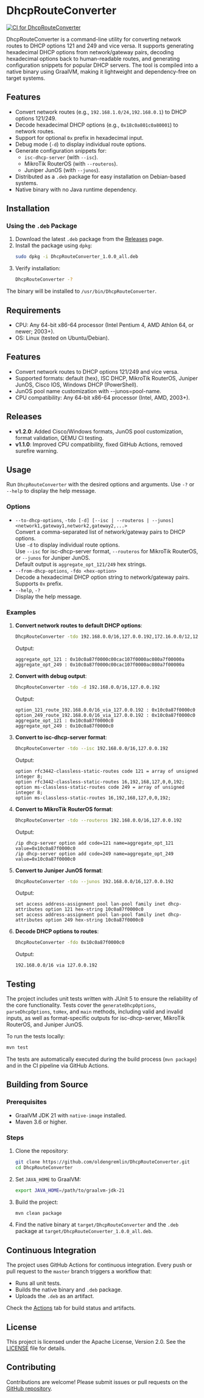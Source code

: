 # DhcpRouteConverter

[![CI for DhcpRouteConverter](https://github.com/oldengremlin/DhcpRouteConverter/actions/workflows/ci.yml/badge.svg)](https://github.com/oldengremlin/DhcpRouteConverter/actions/workflows/ci.yml)

DhcpRouteConverter is a command-line utility for converting network routes to DHCP options 121 and 249 and vice versa. It supports generating hexadecimal DHCP options from network/gateway pairs, decoding hexadecimal options back to human-readable routes, and generating configuration snippets for popular DHCP servers. The tool is compiled into a native binary using GraalVM, making it lightweight and dependency-free on target systems.

## Features

- Convert network routes (e.g., `192.168.1.0/24,192.168.0.1`) to DHCP options 121/249.
- Decode hexadecimal DHCP options (e.g., `0x18c0a801c0a80001`) to network routes.
- Support for optional `0x` prefix in hexadecimal input.
- Debug mode (`-d`) to display individual route options.
- Generate configuration snippets for:
  - `isc-dhcp-server` (with `--isc`).
  - MikroTik RouterOS (with `--routeros`).
  - Juniper JunOS (with `--junos`).
- Distributed as a `.deb` package for easy installation on Debian-based systems.
- Native binary with no Java runtime dependency.

## Installation

### Using the `.deb` Package

1. Download the latest `.deb` package from the [Releases](https://github.com/oldengremlin/DhcpRouteConverter/releases) page.
2. Install the package using `dpkg`:
   ```bash
   sudo dpkg -i DhcpRouteConverter_1.0.0_all.deb
   ```
3. Verify installation:
   ```bash
   DhcpRouteConverter -?
   ```

The binary will be installed to `/usr/bin/DhcpRouteConverter`.

## Requirements
- CPU: Any 64-bit x86-64 processor (Intel Pentium 4, AMD Athlon 64, or newer; 2003+).
- OS: Linux (tested on Ubuntu/Debian).

## Features
- Convert network routes to DHCP options 121/249 and vice versa.
- Supported formats: default (hex), ISC DHCP, MikroTik RouterOS, Juniper JunOS, Cisco IOS, Windows DHCP (PowerShell).
- JunOS pool name customization with --junos=pool-name.
- CPU compatibility: Any 64-bit x86-64 processor (Intel, AMD, 2003+).

## Releases
- **v1.2.0**: Added Cisco/Windows formats, JunOS pool customization, format validation, QEMU CI testing.
- **v1.1.0**: Improved CPU compatibility, fixed GitHub Actions, removed surefire warning.

## Usage

Run `DhcpRouteConverter` with the desired options and arguments. Use `-?` or `--help` to display the help message.

### Options

- `--to-dhcp-options`, `-tdo [-d] [--isc | --routeros | --junos] <network1,gateway1,network2,gateway2,...>`  
  Convert a comma-separated list of network/gateway pairs to DHCP options.  
  Use `-d` to display individual route options.  
  Use `--isc` for isc-dhcp-server format, `--routeros` for MikroTik RouterOS, or `--junos` for Juniper JunOS.  
  Default output is `aggregate_opt_121/249` hex strings.
- `--from-dhcp-options`, `-fdo <hex-option>`  
  Decode a hexadecimal DHCP option string to network/gateway pairs. Supports `0x` prefix.
- `--help`, `-?`  
  Display the help message.

### Examples

1. **Convert network routes to default DHCP options**:
   ```bash
   DhcpRouteConverter -tdo 192.168.0.0/16,127.0.0.192,172.16.0.0/12,127.0.0.172,10.0.0.0/8,127.0.0.10
   ```
   Output:
   ```
   aggregate_opt_121 : 0x10c0a87f0000c00cac107f0000ac080a7f00000a
   aggregate_opt_249 : 0x10c0a87f0000c00cac107f0000ac080a7f00000a
   ```

2. **Convert with debug output**:
   ```bash
   DhcpRouteConverter -tdo -d 192.168.0.0/16,127.0.0.192
   ```
   Output:
   ```
   option_121_route_192.168.0.0/16_via_127.0.0.192 : 0x10c0a87f0000c0
   option_249_route_192.168.0.0/16_via_127.0.0.192 : 0x10c0a87f0000c0
   aggregate_opt_121 : 0x10c0a87f0000c0
   aggregate_opt_249 : 0x10c0a87f0000c0
   ```

3. **Convert to isc-dhcp-server format**:
   ```bash
   DhcpRouteConverter -tdo --isc 192.168.0.0/16,127.0.0.192
   ```
   Output:
   ```
   option rfc3442-classless-static-routes code 121 = array of unsigned integer 8;
   option rfc3442-classless-static-routes 16,192,168,127,0,0,192;
   option ms-classless-static-routes code 249 = array of unsigned integer 8;
   option ms-classless-static-routes 16,192,168,127,0,0,192;
   ```

4. **Convert to MikroTik RouterOS format**:
   ```bash
   DhcpRouteConverter -tdo --routeros 192.168.0.0/16,127.0.0.192
   ```
   Output:
   ```
   /ip dhcp-server option add code=121 name=aggregate_opt_121 value=0x10c0a87f0000c0
   /ip dhcp-server option add code=249 name=aggregate_opt_249 value=0x10c0a87f0000c0
   ```

5. **Convert to Juniper JunOS format**:
   ```bash
   DhcpRouteConverter -tdo --junos 192.168.0.0/16,127.0.0.192
   ```
   Output:
   ```
   set access address-assignment pool lan-pool family inet dhcp-attributes option 121 hex-string 10c0a87f0000c0
   set access address-assignment pool lan-pool family inet dhcp-attributes option 249 hex-string 10c0a87f0000c0
   ```

6. **Decode DHCP options to routes**:
   ```bash
   DhcpRouteConverter -fdo 0x10c0a87f0000c0
   ```
   Output:
   ```
   192.168.0.0/16 via 127.0.0.192
   ```

## Testing

The project includes unit tests written with JUnit 5 to ensure the reliability of the core functionality. Tests cover the `generateDhcpOptions`, `parseDhcpOptions`, `toHex`, and `main` methods, including valid and invalid inputs, as well as format-specific outputs for isc-dhcp-server, MikroTik RouterOS, and Juniper JunOS.

To run the tests locally:
```bash
mvn test
```

The tests are automatically executed during the build process (`mvn package`) and in the CI pipeline via GitHub Actions.

## Building from Source

### Prerequisites

- GraalVM JDK 21 with `native-image` installed.
- Maven 3.6 or higher.

### Steps

1. Clone the repository:
   ```bash
   git clone https://github.com/oldengremlin/DhcpRouteConverter.git
   cd DhcpRouteConverter
   ```

2. Set `JAVA_HOME` to GraalVM:
   ```bash
   export JAVA_HOME=/path/to/graalvm-jdk-21
   ```

3. Build the project:
   ```bash
   mvn clean package
   ```

4. Find the native binary at `target/DhcpRouteConverter` and the `.deb` package at `target/DhcpRouteConverter_1.0.0_all.deb`.

## Continuous Integration

The project uses GitHub Actions for continuous integration. Every push or pull request to the `master` branch triggers a workflow that:
- Runs all unit tests.
- Builds the native binary and `.deb` package.
- Uploads the `.deb` as an artifact.

Check the [Actions](https://github.com/oldengremlin/DhcpRouteConverter/actions) tab for build status and artifacts.

## License

This project is licensed under the Apache License, Version 2.0. See the [LICENSE](LICENSE) file for details.

## Contributing

Contributions are welcome! Please submit issues or pull requests on the [GitHub repository](https://github.com/oldengremlin/DhcpRouteConverter).